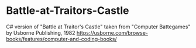 # Battle-at-Traitors-Castle
C# version of "Battle at Traitor's Castle" taken from "Computer Battegames" by Usborne Publishing, 1982
https://usborne.com/browse-books/features/computer-and-coding-books/
